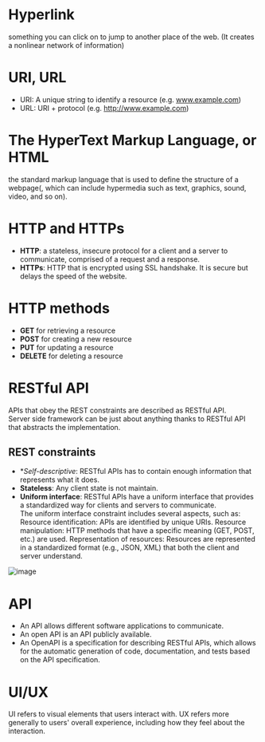 # Hyperlink
something you can click on to jump to another place of the web. (It creates a nonlinear network of information)

# URI, URL
- URI: A unique string to identify a resource (e.g. www.example.com)
- URL: URI + protocol (e.g. http://www.example.com)

# The HyperText Markup Language, or HTML
the standard markup language that is used to define the structure of a webpage(, which can include hypermedia such as text, graphics, sound, video, and so on).

# HTTP and HTTPs
- **HTTP**: a stateless, insecure protocol for a client and a server to communicate, comprised of a request and a response.
- **HTTPs**: HTTP that is encrypted using SSL handshake. It is secure but delays the speed of the website.

# HTTP methods
- **GET** for retrieving a resource
- **POST** for creating a new resource
- **PUT** for updating a resource
- **DELETE** for deleting a resource

# RESTful API
APIs that obey the REST constraints are described as RESTful API.<br>
Server side framework can be just about anything thanks to RESTful API that abstracts the implementation.
## REST constraints
- **Self-descriptive*: RESTful APIs has to contain enough information that represents what it does.
- **Stateless**: Any client state is not maintain.
- **Uniform interface**: RESTful APIs have a uniform interface that provides a standardized way for clients and servers to communicate.<br>
The uniform interface constraint includes several aspects, such as:<br>
Resource identification: APIs are identified by unique URIs.
Resource manipulation: HTTP methods that have a specific meaning (GET, POST, etc.) are used.
Representation of resources: Resources are represented in a standardized format (e.g., JSON, XML) that both the client and server understand.

![image](https://user-images.githubusercontent.com/67142421/183272701-c6526ec7-79dd-4a9e-a72e-204dee53a978.png)<br>

# API
- An API allows different software applications to communicate.
- An open API is an API publicly available.
- An OpenAPI is a specification for describing RESTful APIs, which allows for the automatic generation of code, documentation, and tests based on the API specification.

# UI/UX
UI refers to visual elements that users interact with. UX refers more generally to users' overall experience, including how they feel about the interaction.
